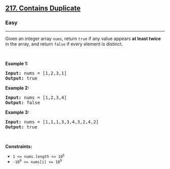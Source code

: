 <h2><a href="https://leetcode.com/problems/contains-duplicate/solutions/">217. Contains Duplicate</a></h2><h3>Easy</h3><hr><p>Given an integer array <code>nums</code>, return <code>true</code> if any value appears <strong>at least twice</strong> in the array, and return <code>false</code> if every element is distinct.</p>

<p>&nbsp;</p>
<p><strong class="example">Example 1:</strong></p>
<pre><strong>Input:</strong> nums = [1,2,3,1]
<strong>Output:</strong> true
</pre><p><strong class="example">Example 2:</strong></p>
<pre><strong>Input:</strong> nums = [1,2,3,4]
<strong>Output:</strong> false
</pre><p><strong class="example">Example 3:</strong></p>
<pre><strong>Input:</strong> nums = [1,1,1,3,3,4,3,2,4,2]
<strong>Output:</strong> true
</pre>
<p>&nbsp;</p>
<p><strong>Constraints:</strong></p>

<ul>
	<li><code>1 &lt;= nums.length &lt;= 10<sup>5</sup></code></li>
	<li><code>-10<sup>9</sup> &lt;= nums[i] &lt;= 10<sup>9</sup></code></li>
</ul>
